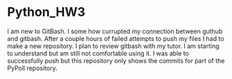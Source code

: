 # Python_HW3

I am new to GitBash. I some how currupted my connection between guthub and gitbash. After a couple hours of failed attempts to push my files I had to make a new repository.
I plan to review gitbash with my tutor. I am starting to understand but am still not comfortable using it. I was able to successfully push but this repository only shows the commits for part of the PyPoll repository.
